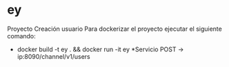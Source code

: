 # ey
Proyecto Creación usuario 
Para dockerizar el proyecto ejecutar el siguiente comando:
* docker build -t ey . && docker run -it ey
*Servicio POST -> ip:8090/channel/v1/users
